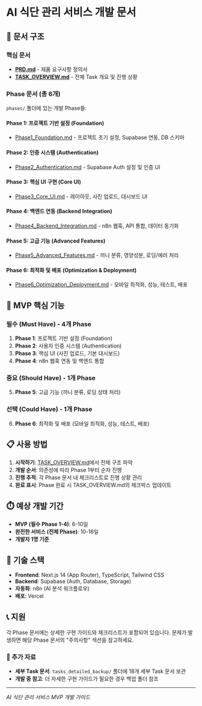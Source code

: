 # AI 식단 관리 서비스 개발 문서

## 📁 문서 구조

### 핵심 문서
- **[PRD.md](./PRD.md)** - 제품 요구사항 정의서
- **[TASK_OVERVIEW.md](./TASK_OVERVIEW.md)** - 전체 Task 개요 및 진행 상황

### Phase 문서 (총 6개)
`phases/` 폴더에 있는 개발 Phase들:

#### Phase 1: 프로젝트 기반 설정 (Foundation)
- [Phase1_Foundation.md](./phases/Phase1_Foundation.md) - 프로젝트 초기 설정, Supabase 연동, DB 스키마

#### Phase 2: 인증 시스템 (Authentication)
- [Phase2_Authentication.md](./phases/Phase2_Authentication.md) - Supabase Auth 설정 및 인증 UI

#### Phase 3: 핵심 UI 구현 (Core UI)
- [Phase3_Core_UI.md](./phases/Phase3_Core_UI.md) - 레이아웃, 사진 업로드, 대시보드 UI

#### Phase 4: 백엔드 연동 (Backend Integration)
- [Phase4_Backend_Integration.md](./phases/Phase4_Backend_Integration.md) - n8n 웹훅, API 통합, 데이터 동기화

#### Phase 5: 고급 기능 (Advanced Features)
- [Phase5_Advanced_Features.md](./phases/Phase5_Advanced_Features.md) - 끼니 분류, 영양성분, 로딩/에러 처리

#### Phase 6: 최적화 및 배포 (Optimization & Deployment)
- [Phase6_Optimization_Deployment.md](./phases/Phase6_Optimization_Deployment.md) - 모바일 최적화, 성능, 테스트, 배포

## 🎯 MVP 핵심 기능

### 필수 (Must Have) - 4개 Phase
1. **Phase 1**: 프로젝트 기반 설정 (Foundation)
2. **Phase 2**: 사용자 인증 시스템 (Authentication)
3. **Phase 3**: 핵심 UI (사진 업로드, 기본 대시보드)
4. **Phase 4**: n8n 웹훅 연동 및 백엔드 통합

### 중요 (Should Have) - 1개 Phase
5. **Phase 5**: 고급 기능 (끼니 분류, 로딩 상태 처리)

### 선택 (Could Have) - 1개 Phase
6. **Phase 6**: 최적화 및 배포 (모바일 최적화, 성능, 테스트, 배포)

## 📋 사용 방법

1. **시작하기**: [TASK_OVERVIEW.md](./TASK_OVERVIEW.md)에서 전체 구조 파악
2. **개발 순서**: 의존성에 따라 Phase 1부터 순차 진행
3. **진행 추적**: 각 Phase 문서 내 체크리스트로 진행 상황 관리
4. **완료 표시**: Phase 완료 시 TASK_OVERVIEW.md의 체크박스 업데이트

## ⏱️ 예상 개발 기간

- **MVP (필수 Phase 1-4)**: 6-10일
- **완전한 서비스 (전체 Phase)**: 10-16일
- **개발자 1명 기준**

## 🔧 기술 스택

- **Frontend**: Next.js 14 (App Router), TypeScript, Tailwind CSS
- **Backend**: Supabase (Auth, Database, Storage)
- **자동화**: n8n (AI 분석 워크플로우)
- **배포**: Vercel

## 📞 지원

각 Phase 문서에는 상세한 구현 가이드와 체크리스트가 포함되어 있습니다.
문제가 발생하면 해당 Phase 문서의 "주의사항" 섹션을 참고하세요.

### 📁 추가 자료
- **세부 Task 문서**: `tasks_detailed_backup/` 폴더에 18개 세부 Task 문서 보관
- **개발 중 참고**: 더 자세한 구현 가이드가 필요한 경우 백업 폴더 참조

---
*AI 식단 관리 서비스 MVP 개발 가이드*
